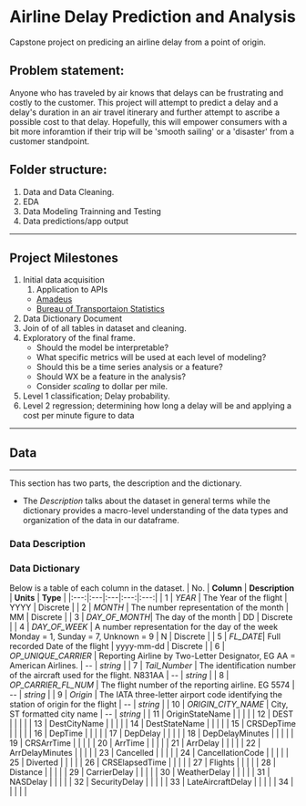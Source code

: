 # Airline Delay Prediction and Analysis
 Capstone project on predicing an airline delay from a point of origin. 
 
 ## Problem statement:
 Anyone who has traveled by air knows that delays can be frustrating and costly to the customer. 
 This project will attempt to predict a delay and a delay's duration in an air travel itinerary and further attempt to ascribe a possible cost to that delay. 
 Hopefully, this will empower consumers with a bit more inforamtion if their trip will be 'smooth sailing' or a 'disaster' from a customer standpoint. 

## Folder structure:
1. Data and Data Cleaning. 
2. EDA
3. Data Modeling Trainning and Testing
4. Data predictions/app output
---
## Project Milestones
1. Initial data acquisition
    1. Application to APIs
    - [Amadeus](https://developers.amadeus.com/self-service/category/air)
    - [Bureau of Transportaion Statistics](https://www.transtats.bts.gov/DL_SelectFields.asp?gnoyr_VQ=FGJ)
2. Data Dictionary Document
3. Join of of all tables in dataset and cleaning.
4. Exploratory of the final frame.
    - Should the model be interpretable? 
    - What specific metrics will be used at each level of modeling?
    - Should this be a time series analysis or a feature?
    - Should WX be a feature in the analysis?
    - Consider *scaling* to dollar per mile.
5. Level 1 classification; Delay probability. 
6. Level 2 regression; determining how long a delay will be and applying a cost per minute figure to data
---
## Data
---
This section has two parts, the description and the dictionary. 
- The _Description_ talks about the dataset in general terms while the dictionary provides a macro-level understanding of the data types and organization of the data in our dataframe. 
### Data Description


### Data Dictionary
Below is a table of each column in the dataset. 
| No.  | **Column** | **Description**  | **Units**  | **Type**  |
|:---:|:---|:---|:---:|:---:|
| 1  | _YEAR_   | The Year of the flight   | YYYY  | Discrete  |
| 2 |  _MONTH_ | The number representation of the month  | MM  |  Discrete |
| 3  | _DAY_OF_MONTH_| The day of the month  | DD  | Discrete  |
| 4  | _DAY_OF_WEEK_  | A number representation for the day of the week Monday = 1, Sunday = 7, Unknown = 9 | N  | Discrete  |
| 5  | _FL_DATE_| Full recorded Date of the flight  | yyyy-mm-dd  | Discrete  |
| 6  | _OP_UNIQUE_CARRIER_ | Reporting Airline by Two-Letter Designator, EG AA = American Airlines.   | --  | _string_   |
| 7  | _Tail_Number_  | The identification number of the aircraft used for the flight. N831AA | --  | _string_  |
| 8  | _OP_CARRIER_FL_NUM_ |  The flight number of the reporting airline. EG 5574  | --  | _string_  |
| 9  | _Origin_   | The IATA three-letter airport code identifying the station of origin for the flight | --  | _string_  |
| 10  | _ORIGIN_CITY_NAME_ | City, ST formatted city name  | --  | _string_  |
| 11  | OriginStateName  |   |   |   |
| 12  | DEST  |   |   |   |
| 13  | DestCityName  |   |   |   |
| 14  | DestStateName  |   |   |   |
| 15  | CRSDepTime  |   |   |   |
| 16  | DepTime  |   |   |   |
| 17  | DepDelay  |   |   |   |
| 18  | DepDelayMinutes  |   |   |   |
| 19  | CRSArrTime  |   |   |   |
| 20  | ArrTime  |   |   |   |
| 21  | ArrDelay  |   |   |   |
| 22  | ArrDelayMinutes  |   |   |   |
| 23  | Cancelled  |   |   |   |
| 24  | CancellationCode  |   |   |   |
| 25  | Diverted  |   |   |   |
| 26  | CRSElapsedTime  |   |   |   |
| 27  | Flights  |   |   |   |
| 28  | Distance  |   |   |   |
| 29  | CarrierDelay  |   |   |   |
| 30  | WeatherDelay  |   |   |   |
| 31  | NASDelay  |   |   |   |
| 32  | SecurityDelay  |   |   |   |
| 33  | LateAircraftDelay  |   |   |   |
| 34  |   |   |   |   |
